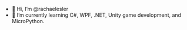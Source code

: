 - 👋 Hi, I’m @rachaelesler
- 🌱 I’m currently learning C#, WPF, .NET, Unity game development, and MicroPython. 

<!---
rachaelesler/rachaelesler is a ✨ special ✨ repository because its `README.md` (this file) appears on your GitHub profile.
You can click the Preview link to take a look at your changes.
--->
